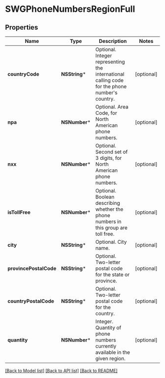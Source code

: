 # SWGPhoneNumbersRegionFull

## Properties
Name | Type | Description | Notes
------------ | ------------- | ------------- | -------------
**countryCode** | **NSString*** | Optional. Integer representing the international calling code for the phone number&#39;s country. | [optional] 
**npa** | **NSNumber*** | Optional. Area Code, for North American phone numbers. | [optional] 
**nxx** | **NSNumber*** | Optional. Second set of 3 digits, for North American phone numbers. | [optional] 
**isTollFree** | **NSNumber*** | Optional. Boolean describing whether the phone numbers in this group are toll free. | [optional] 
**city** | **NSString*** | Optional. City name. | [optional] 
**provincePostalCode** | **NSString*** | Optional. Two-letter postal code for the state or province. | [optional] 
**countryPostalCode** | **NSString*** | Optional. Two-letter postal code for the country. | [optional] 
**quantity** | **NSNumber*** | Integer. Quantity of phone numbers currently available in the given region. | [optional] 

[[Back to Model list]](../README.md#documentation-for-models) [[Back to API list]](../README.md#documentation-for-api-endpoints) [[Back to README]](../README.md)


